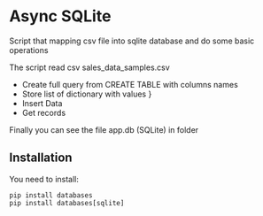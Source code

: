 # Async SQLite

Script that mapping csv file into sqlite database and do some basic operations

The script read csv sales_data_samples.csv 
- Create full query from CREATE TABLE with columns names
- Store list of dictionary with values }
- Insert Data 
- Get records

Finally you can see the file app.db (SQLite) in folder 

## Installation

You need to install:

```env
pip install databases
pip install databases[sqlite]
```
